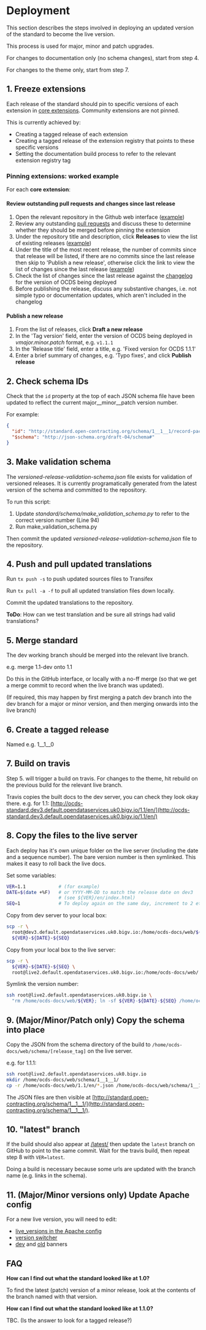 # Deployment

This section describes the steps involved in deploying an updated version of the standard to become the live version.

This process is used for major, minor and patch upgrades.

For changes to documentation only (no schema changes), start from step 4.

For changes to the theme only, start from step 7.

## 1. Freeze extensions

Each release of the standard should pin to specific versions of each extension in [core extensions](http://standard.open-contracting.org/latest/en/extensions/#core-extensions). Community extensions are not pinned.

This is currently achieved by:

* Creating a tagged release of each extension
* Creating a tagged release of the extension registry that points to these specific versions
* Setting the documentation build process to refer to the relevant extension registry tag

### Pinning extensions: worked example

For each **core extension**:

#### Review outstanding pull requests and changes since last release

1. Open the relevant repository in the Github web interface ([example](https://github.com/open-contracting/ocds_lots_extension))
1. Review any outstanding [pull requests](https://github.com/open-contracting/ocds_lots_extension/pulls) and discuss these to determine whether they should be merged before pinning the extension
1. Under the repository title and description, click **Releases** to view the list of existing releases ([example](https://github.com/open-contracting/ocds_lots_extension/releases))
1. Under the title of the most recent release, the number of commits since that release will be listed, if there are no commits since the last release then skip to 'Publish a new release', otherwise click the link to view the list of changes since the last release ([example](https://github.com/open-contracting/ocds_lots_extension/compare/v1.1...master))
1. Check the list of changes since the last release against the [changelog](http://standard.open-contracting.org/latest/en/schema/changelog/#changelog) for the version of OCDS being deployed
1. Before publishing the release, discuss any substantive changes, i.e. not simple typo or documentation updates, which aren't included in the changelog

#### Publish a new release

1. From the list of releases, click **Draft a new release**
1. In the 'Tag version' field, enter the version of OCDS being deployed in _vmajor.minor.patch_ format, e.g. `v1.1.1`
1. In the 'Release title' field, enter a title, e.g. 'Fixed version for OCDS 1.1.1'
1. Enter a brief summary of changes, e.g. 'Typo fixes', and click **Publish release**

## 2. Check schema IDs

Check that the `id` property at the top of each JSON schema file have been updated to reflect the current major__minor__patch version number.

For example:

```json
{
  "id": "http://standard.open-contracting.org/schema/1__1__1/record-package-schema.json",
  "$schema": "http://json-schema.org/draft-04/schema#"
}
```

## 3. Make validation schema

The _versioned-release-validation-schema.json_ file exists for validation of versioned releases. It is currently programatically generated from the latest version of the schema and committed to the repository.

To run this script:

1. Update _standard/schema/make_validation_schema.py_ to refer to the correct version number (Line 94)
1. Run make_validation_schema.py

Then commit the updated _versioned-release-validation-schema.json_ file to the repository.

## 4. Push and pull updated translations

Run `tx push -s` to push updated sources files to Transifex

Run `tx pull -a -f` to pull all updated translation files down locally.

Commit the updated translations to the repository.

**ToDo**: How can we test translation and be sure all strings had valid translations?

## 5. Merge standard

The dev working branch should be merged into the relevant live branch.

e.g. merge 1.1-dev onto 1.1

Do this in the GitHub interface, or locally with a no-ff merge (so that we get a merge commit to record when the live branch was updated).

(If required, this may happen by first merging a patch dev branch into the dev branch for a major or minor version, and then merging onwards into the live branch)

## 6. Create a tagged release

Named e.g. 1__1__0

## 7. Build on travis

Step 5. will trigger a build on travis. For changes to the theme, hit rebuild on the previous build for the relevant live branch.

Travis copies the built docs to the dev server, you can check they look okay there. e.g. for 1.1:
[http://ocds-standard.dev3.default.opendataservices.uk0.bigv.io/1.1/en/](http://ocds-standard.dev3.default.opendataservices.uk0.bigv.io/1.1/en/)

## 8. Copy the files to the live server

Each deploy has it's own unique folder on the live server (including the date
and a sequence number). The bare version number is then symlinked. This makes
it easy to roll back the live docs.

Set some variables:

```bash
VER=1.1            # (for example)
DATE=$(date +%F)   # or YYYY-MM-DD to match the release date on dev3
                   # (see ${VER}/en/index.html)
SEQ=1              # To deploy again on the same day, increment to 2 etc
```

Copy from dev server to your local box:

```bash
scp -r \
  root@dev3.default.opendataservices.uk0.bigv.io:/home/ocds-docs/web/${VER} \
  ${VER}-${DATE}-${SEQ}
```

Copy from your local box to the live server:

```bash
scp -r \
  ${VER}-${DATE}-${SEQ} \
  root@live2.default.opendataservices.uk0.bigv.io:/home/ocds-docs/web/
```

Symlink the version number:

```bash
ssh root@live2.default.opendataservices.uk0.bigv.io \
  "rm /home/ocds-docs/web/${VER}; ln -sf ${VER}-${DATE}-${SEQ} /home/ocds-docs/web/${VER}"
```

## 9. (Major/Minor/Patch only) Copy the schema into place

Copy the JSON from the schema directory of the build to
`/home/ocds-docs/web/schema/[release_tag]` on the live server.

e.g. for 1.1.1:

```bash
ssh root@live2.default.opendataservices.uk0.bigv.io
mkdir /home/ocds-docs/web/schema/1__1__1/
cp -r /home/ocds-docs/web/1.1/en/*.json /home/ocds-docs/web/schema/1__1__1/
```

The JSON files are then visible at [http://standard.open-contracting.org/schema/1__1__1/](http://standard.open-contracting.org/schema/1__1__1/).

## 10. "latest" branch

If the build should also appear at
[/latest/](http://standard.open-contracting.org/latest/)
then update the `latest` branch on GitHub to point to the same commit. Wait for
the travis build, then repeat step 8 with `VER=latest`.

Doing a build is necessary because some urls are updated with the branch name (e.g. links in the schema).

## 11. (Major/Minor versions only)  Update Apache config

For a new live version, you will need to edit:

* [live_versions in the Apache config](https://github.com/OpenDataServices/opendataservices-deploy/blob/master/salt/apache/ocds-docs-live.conf#L16)
* [version switcher](https://github.com/OpenDataServices/opendataservices-deploy/blob/master/salt/ocds-docs/includes/version-options.html)
* [dev](https://github.com/OpenDataServices/opendataservices-deploy/blob/master/salt/ocds-docs/includes/banner_dev.html) and [old](https://github.com/OpenDataServices/opendataservices-deploy/blob/master/salt/ocds-docs/includes/banner_old.html) banners

## FAQ

**How can I find out what the standard looked like at 1.0?**

To find the latest (patch) version of a minor release, look at the contents of the branch named with that version.

**How can I find out what the standard looked like at 1.1.0?**

TBC. (Is the answer to look for a tagged release?)
